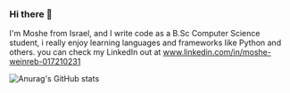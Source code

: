 ### Hi there 👋

I'm Moshe from Israel, and I write code as a B.Sc Computer Science student, i really enjoy learning languages and frameworks like Python and others. you can check my LinkedIn out at www.linkedin.com/in/moshe-weinreb-017210231

![Anurag's GitHub stats](https://github-readme-stats.vercel.app/api?username=MosheWeinreb&theme=dark&show_icons=true)




